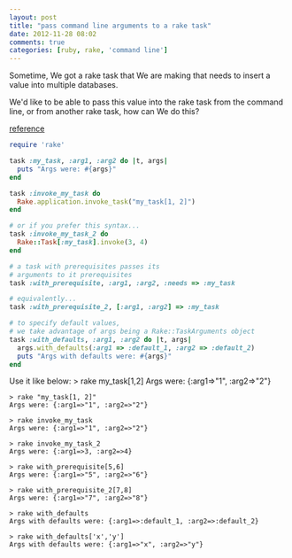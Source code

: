 ```yaml
---
layout: post
title: "pass command line arguments to a rake task"
date: 2012-11-28 08:02
comments: true
categories: [ruby, rake, 'command line'] 
---
```

Sometime, We got a rake task that We are making that needs to insert a value into multiple databases.

We'd like to be able to pass this value into the rake task from the command line, or from another rake task, how can We do this?

[reference](rake.rubyforge.org/files/doc/rakefile_rdoc.html)

```ruby
require 'rake'

task :my_task, :arg1, :arg2 do |t, args|
  puts "Args were: #{args}"
end

task :invoke_my_task do
  Rake.application.invoke_task("my_task[1, 2]")
end

# or if you prefer this syntax...
task :invoke_my_task_2 do
  Rake::Task[:my_task].invoke(3, 4)
end

# a task with prerequisites passes its 
# arguments to it prerequisites
task :with_prerequisite, :arg1, :arg2, :needs => :my_task

# equivalently...
task :with_prerequisite_2, [:arg1, :arg2] => :my_task

# to specify default values, 
# we take advantage of args being a Rake::TaskArguments object
task :with_defaults, :arg1, :arg2 do |t, args|
  args.with_defaults(:arg1 => :default_1, :arg2 => :default_2)
  puts "Args with defaults were: #{args}"
end
```
Use it like below:
    > rake my_task[1,2]
    Args were: {:arg1=>"1", :arg2=>"2"}

    > rake "my_task[1, 2]"
    Args were: {:arg1=>"1", :arg2=>"2"}

    > rake invoke_my_task
    Args were: {:arg1=>"1", :arg2=>"2"}

    > rake invoke_my_task_2
    Args were: {:arg1=>3, :arg2=>4}

    > rake with_prerequisite[5,6]
    Args were: {:arg1=>"5", :arg2=>"6"}

    > rake with_prerequisite_2[7,8]
    Args were: {:arg1=>"7", :arg2=>"8"}

    > rake with_defaults
    Args with defaults were: {:arg1=>:default_1, :arg2=>:default_2}

    > rake with_defaults['x','y']
    Args with defaults were: {:arg1=>"x", :arg2=>"y"}
